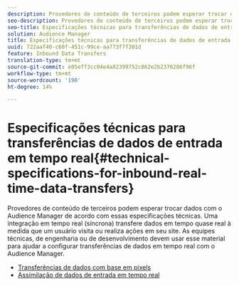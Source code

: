```yaml
---
description: Provedores de conteúdo de terceiros podem esperar trocar dados com o Audience Manager de acordo com essas especificações técnicas. Uma integração em tempo real (síncrona) transfere dados em tempo quase real à medida que um usuário visita ou realiza ações em seu site. As equipes técnicas, de engenharia ou de desenvolvimento devem usar esse material para ajudar a configurar transferências de dados em tempo real com o Audience Manager.
seo-description: Provedores de conteúdo de terceiros podem esperar trocar dados com o Audience Manager de acordo com essas especificações técnicas. Uma integração em tempo real (síncrona) transfere dados em tempo quase real à medida que um usuário visita ou realiza ações em seu site. As equipes técnicas, de engenharia ou de desenvolvimento devem usar esse material para ajudar a configurar transferências de dados em tempo real com o Audience Manager.
seo-title: Especificações técnicas para transferências de dados de entrada em tempo real
solution: Audience Manager
title: Especificações técnicas para transferências de dados de entrada em tempo real
uuid: 722aaf40-c60f-451c-99ce-aa773f7f301d
feature: Inbound Data Transfers
translation-type: tm+mt
source-git-commit: e05eff3cc04e4a82399752c862e2b2370286f96f
workflow-type: tm+mt
source-wordcount: '190'
ht-degree: 14%

---
```



# Especificações técnicas para transferências de dados de entrada em tempo real{#technical-specifications-for-inbound-real-time-data-transfers}

Provedores de conteúdo de terceiros podem esperar trocar dados com o Audience Manager de acordo com essas especificações técnicas. Uma integração em tempo real (síncrona) transfere dados em tempo quase real à medida que um usuário visita ou realiza ações em seu site. As equipes técnicas, de engenharia ou de desenvolvimento devem usar esse material para ajudar a configurar transferências de dados em tempo real com o Audience Manager.

<!-- c_rt_realtime_intro.xml -->

* [Transferências de dados com base em pixels](/help/using/integration/sending-audience-data/real-time-data-integration/pixel-based-data-transfer.md)
* [Assimilação de dados de entrada em tempo real](/help/using/integration/sending-audience-data/real-time-data-integration/real-time-data-transfer.md)